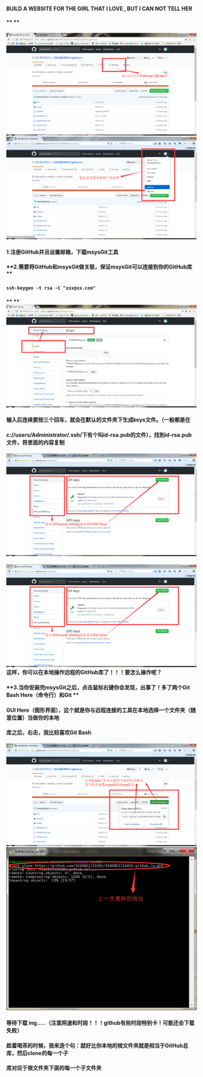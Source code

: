 #### **BUILD A WEBSITE FOR THE GIRL THAT I LOVE , BUT I CAN NOT TELL HER**

#### ** **

#### ![](/assets/NNWY_01.png)![](/assets/NNWY_03.png)

#### **1.注册GitHub并且设置邮箱，下载msysGit工具**

#### **2.需要将GitHub和msysGit做关联，保证msysGit可以连接到你的GitHub库                **

#### `ssh-keygen -t rsa -C "xxx@xx.com"`

#### ** **![](/assets/NNWY_02.png)

#### **输入后连续要按三个回车，就会在默认的文件夹下生成keys文件。（一般都是在**

#### **c://users/Administrator/.ssh/下有个叫id-rsa.pub的文件），找到id-rsa.pub文件，将里面的内容复制**

#### ![](/assets/NNWY_04.png)

#### ![](/assets/NNWY_04.png)**这样，你可以在本地操作远程的GitHub库了！！！要怎么操作呢？**

#### **3.当你安装完msysGit之后，点击鼠标右键你会发现，出事了！多了两个Git Bash Here（命令行）和Git **

#### **GUI Here（图形界面），这个就是你与远程连接的工具在本地选择一个文件夹（随意位置）当做你的本地**

#### **库之后，右击，我比较喜欢Git Bash**

#### ![](/assets/NNWY_05.png)![](/assets/NNWY_06.png)

#### **等待下载 ing.....（注意网速和时段！！！github有些时段特别卡！可能还会下载失败）**

#### 趁着喝茶的时候，我来造个句：**就好比你本地的根文件夹就是相当于GitHub总库，然后clone的每一个子**

#### **库对应于根文件夹下面的每一个子文件夹**

#### 




